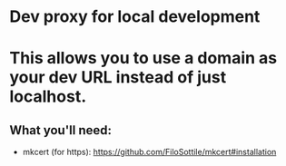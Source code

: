 # Dev proxy for local development


# This allows you to use a domain as your dev URL instead of just localhost.

## What you'll need:

- mkcert (for https): https://github.com/FiloSottile/mkcert#installation

